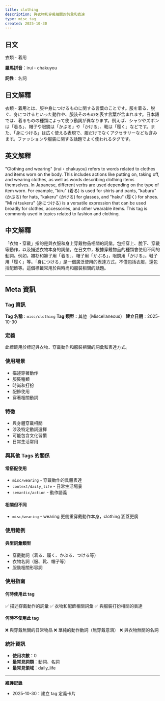 ```yaml
---
title: clothing
description: 與衣物和穿戴相關的詞彙和表達
type: misc_tag
created: 2025-10-30
---
```


## 日文
衣類・着用

**羅馬拼音**：irui・chakuyou

**詞性**：名詞

## 日文解釋
衣類・着用とは、服や身につけるものに関する言葉のことです。服を着る、脱ぐ、身につけるといった動作や、服装そのものを表す言葉が含まれます。日本語では、着るものの種類によって使う動詞が異なります。例えば、シャツやズボンは「着る」、帽子や眼鏡は「かぶる」や「かける」、靴は「履く」などです。また、「身につける」は広く使える表現で、服だけでなくアクセサリーなども含みます。ファッションや服装に関する話題でよく使われるタグです。

## 英文解釋
"Clothing and wearing" (irui・chakuyou) refers to words related to clothes and items worn on the body. This includes actions like putting on, taking off, and wearing clothes, as well as words describing clothing items themselves. In Japanese, different verbs are used depending on the type of item worn. For example, "kiru" (着る) is used for shirts and pants, "kaburu" (かぶる) for hats, "kakeru" (かける) for glasses, and "haku" (履く) for shoes. "Mi ni tsukeru" (身につける) is a versatile expression that can be used broadly for clothes, accessories, and other wearable items. This tag is commonly used in topics related to fashion and clothing.

## 中文解釋
「衣物・穿戴」指的是與衣服和身上穿戴物品相關的詞彙。包括穿上、脫下、穿戴等動作，以及描述衣物本身的詞彙。在日文中，根據穿戴物品的種類會使用不同的動詞。例如，襯衫和褲子用「着る」，帽子用「かぶる」，眼鏡用「かける」，鞋子用「履く」等。「身につける」是一個廣泛使用的表達方式，不僅包括衣服，還包括配飾等。這個標籤常用於與時尚和服裝相關的話題。

---

## Meta 資訊

### Tag 資訊

**Tag 名稱**：`misc/clothing`
**Tag 類型**：其他（Miscellaneous）
**建立日期**：2025-10-30

### 定義

此標籤用於標記與衣物、穿戴動作和服裝相關的詞彙和表達方式。

### 使用場景

- 描述穿著動作
- 服裝種類
- 時尚和打扮
- 配飾使用
- 穿著相關動詞

### 特徵

- 與身體穿戴相關
- 涉及特定動詞選擇
- 可能包含文化習慣
- 日常生活常用

### 與其他 Tags 的關係

#### 常搭配使用
- `misc/wearing` - 穿戴動作的具體表達
- `context/daily_life` - 日常生活場景
- `semantic/action` - 動作語義

#### 相關但不同
- `misc/wearing` - wearing 更側重穿戴動作本身，clothing 涵蓋更廣

### 使用範例

#### 典型詞彙類型
- 穿戴動詞（着る、履く、かぶる、つける等）
- 衣物名詞（服、靴、帽子等）
- 服裝相關形容詞

### 使用指南

#### 何時使用此 tag
✅ 描述穿戴動作的詞彙
✅ 衣物和配飾相關詞彙
✅ 與服裝打扮相關的表達

#### 何時不使用此 tag
❌ 與穿戴無關的日常物品
❌ 單純的動作動詞（無穿戴意涵）
❌ 與衣物無關的名詞

### 統計資訊

- **使用次數**：0
- **最常見詞類**：動詞、名詞
- **最常見領域**：daily_life

---

**維護記錄**
- 2025-10-30：建立 tag 定義卡片
